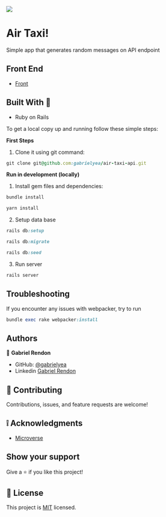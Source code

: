 ![](https://img.shields.io/badge/Microverse-blueviolet)
# Air Taxi! 
Simple app that generates random messages on API endpoint

## Front End
- [Front](https://github.com/GuilhermeGiachellin/AirTaxi) 

##  Built With :hammer:

- Ruby on Rails

To get a local copy up and running follow these simple steps:

**First Steps**

1. Clone it using git command:
```ruby
git clone git@github.com:gabrielyea/air-taxi-api.git
```

**Run in development (locally)**

1. Install gem files and dependencies:
```ruby
bundle install
```
```ruby
yarn install
```
2. Setup data base
```ruby
rails db:setup

rails db:migrate

rails db:seed
```

3. Run server
```ruby
rails server
```

## Troubleshooting

If you encounter any issues with webpacker, try to run 
```ruby
bundle exec rake webpacker:install
```

## Authors

👤 **Gabriel Rendon**

- GitHub: [@gabrielyea](https://github.com/gabrielyea)
- Linkedin [Gabriel Rendon](https://www.linkedin.com/in/gabriel-rendon-paredes/)

## 🤝 Contributing

Contributions, issues, and feature requests are welcome!


## :grey_exclamation: Acknowledgments

- [Microverse](https://www.microverse.org/)

## Show your support

Give a ⭐️ if you like this project!

## 📝 License

This project is [MIT](LICENSE) licensed.
